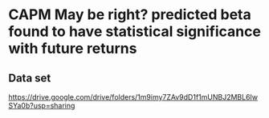 # CAPM May be right? predicted beta found to have statistical significance with future returns

## Data set

https://drive.google.com/drive/folders/1m9imy7ZAv9dD1f1mUNBJ2MBL6IwSYa0b?usp=sharing

